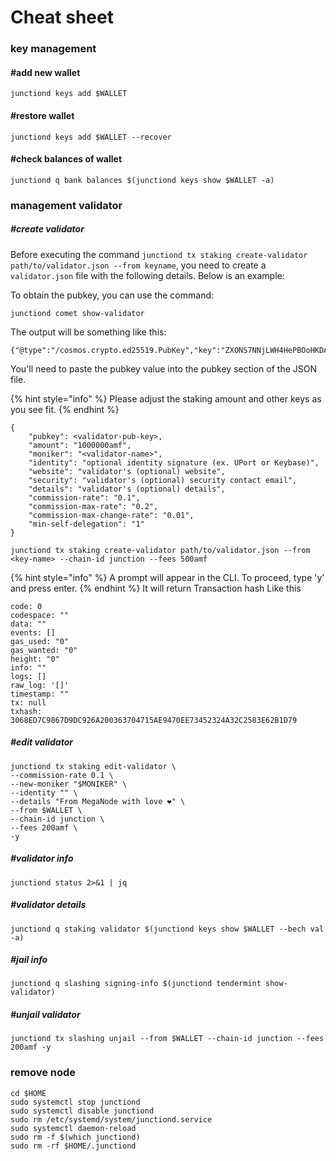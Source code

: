 # Cheat sheet

### key management
#### #add new wallet
```
junctiond keys add $WALLET
```
#### #restore wallet
```
junctiond keys add $WALLET --recover
```

#### #check balances of wallet
```
junctiond q bank balances $(junctiond keys show $WALLET -a)
```

### management validator
##### #create validator
Before executing the command `junctiond tx staking create-validator path/to/validator.json --from keyname`, you need to create a `validator.json` file with the following details. Below is an example:

To obtain the pubkey, you can use the command:

```
junctiond comet show-validator
```
The output will be something like this:
```
{"@type":"/cosmos.crypto.ed25519.PubKey","key":"ZXONS7NNjLWH4HePBOoHKDAYeLXQO5iUwpCRQSi1poI="}
```
You'll need to paste the pubkey value into the pubkey section of the JSON file.

{% hint style="info" %}
 Please adjust the staking amount and other keys as you see fit. 
{% endhint %}
```
{
	"pubkey": <validator-pub-key>,
	"amount": "1000000amf",
	"moniker": "<validator-name>",
	"identity": "optional identity signature (ex. UPort or Keybase)",
	"website": "validator's (optional) website",
	"security": "validator's (optional) security contact email",
	"details": "validator's (optional) details",
	"commission-rate": "0.1",
	"commission-max-rate": "0.2",
	"commission-max-change-rate": "0.01",
	"min-self-delegation": "1"
}
```
```
junctiond tx staking create-validator path/to/validator.json --from <key-name> --chain-id junction --fees 500amf
```
{% hint style="info" %}
 A prompt will appear in the CLI. To proceed, type 'y' and press enter. 
{% endhint %}
It will return Transaction hash Like this

```
code: 0
codespace: ""
data: ""
events: []
gas_used: "0"
gas_wanted: "0"
height: "0"
info: ""
logs: []
raw_log: '[]'
timestamp: ""
tx: null
txhash: 3068ED7C9867D9DC926A200363704715AE9470EE73452324A32C2583E62B1D79
```
##### #edit validator
```
junctiond tx staking edit-validator \
--commission-rate 0.1 \
--new-moniker "$MONIKER" \
--identity "" \
--details "From MegaNode with love ❤️" \
--from $WALLET \
--chain-id junction \
--fees 200amf \
-y 
```
##### #validator info
```
junctiond status 2>&1 | jq
```

##### #validator details
```
junctiond q staking validator $(junctiond keys show $WALLET --bech val -a) 
```

##### #jail info
```
junctiond q slashing signing-info $(junctiond tendermint show-validator) 
```
##### #unjail validator
```
junctiond tx slashing unjail --from $WALLET --chain-id junction --fees 200amf -y 
```
### remove node

```
cd $HOME
sudo systemctl stop junctiond
sudo systemctl disable junctiond
sudo rm /etc/systemd/system/junctiond.service
sudo systemctl daemon-reload
sudo rm -f $(which junctiond)
sudo rm -rf $HOME/.junctiond
```



